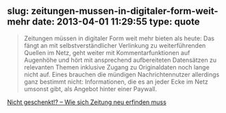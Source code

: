 slug: zeitungen-mussen-in-digitaler-form-weit-mehr
date: 2013-04-01 11:29:55
type: quote
---

> Zeitungen müssen in digitaler Form weit mehr bieten als heute: Das fängt an mit selbstverständlicher Verlinkung zu weiterführenden Quellen im Netz, geht weiter mit Kommentarfunktionen auf Augenhöhe und hört mit ansprechend aufbereiteten Datensätzen zu relevanten Themen inklusive Zugang zu Originaldaten noch lange nicht auf. Eines brauchen die mündigen Nachrichtennutzer allerdings ganz bestimmt nicht: Informationen, die es an jeder Ecke im Netz umsonst gibt, als Angebot hinter einer Paywall.

[Nicht geschenkt!? – Wie sich Zeitung neu erfinden muss](http://gutjahr.biz/2013/03/zukunft-zeitung/?utm_source=rss&utm_medium=rss&utm_campaign=zukunft-zeitung)
